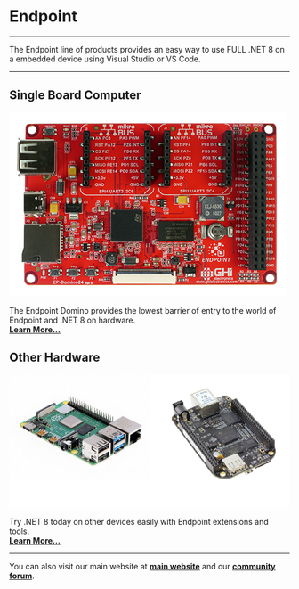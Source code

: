 # Endpoint
---
The Endpoint line of products provides an easy way to use FULL .NET 8 on a embedded device using Visual Studio or VS Code.

---
## Single Board Computer
[![Single Board Computer](images/endpoint-domino.png)](sbc.md)

The Endpoint Domino provides the lowest barrier of entry to the world of Endpoint and .NET 8 on hardware. </br> [**Learn More...**](sbc.md)

## Other Hardware
[![Single Board Computer](images/rpi_bbb.png)](other.md)

Try .NET 8 today on other devices easily with Endpoint extensions and tools. </br> [**Learn More...**](sbc.md)

---

You can also visit our main website at [**main website**](http://www.ghielectronics.com) and our  [**community forum**](https://forums.ghielectronics.com/).